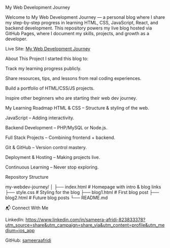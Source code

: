  My Web Development Journey

 
Welcome to My Web Development Journey — a personal blog where I share my step-by-step progress in learning HTML, CSS, JavaScript, React, and backend development.
This repository powers my live blog hosted via GitHub Pages, where I document my skills, projects, and growth as a developer.

 Live Site: [My Web Development Journey](https://sameeraafridi.github.io/my-webdev-journey/)

 About This Project
I started this blog to:

Track my learning progress publicly.

Share resources, tips, and lessons from real coding experiences.

Build a portfolio of HTML/CSS/JS projects.

Inspire other beginners who are starting their web dev journey.

 My Learning Roadmap
HTML & CSS – Structure & styling of the web.

JavaScript – Adding interactivity.

Backend Development – PHP/MySQL or Node.js.

Full Stack Projects – Combining frontend + backend.

Git & GitHub – Version control mastery.

Deployment & Hosting – Making projects live.

Continuous Learning – Never stop exploring.

 Repository Structure

my-webdev-journey/
│
├── index.html       # Homepage with intro & blog links
├── style.css        # Styling for the blog
├── blog1.html       # First blog post
├── blog2.html       # Future blog posts
└── README.md        

📬 Connect With Me

LinkedIn: https://www.linkedin.com/in/sameera-afridi-823833378?utm_source=share&utm_campaign=share_via&utm_content=profile&utm_medium=ios_app

GitHub: [sameeraafridi](https://github.com/SameeraAfridi)

